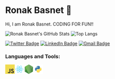 # Ronak Basnet 🙌

Hi, I am Ronak Basnet. CODING FOR FUN!!


![Ronak Basnet's GitHub Stats](https://github-readme-stats.vercel.app/api?username=RonakBasnet&show_icons=true&theme=radical)
![Top Langs](https://github-readme-stats.vercel.app/api/top-langs/?username=RonakBasnet&layout=compact&theme=radical)

[![Twitter Badge](https://img.shields.io/badge/-Twitter-blue?style=flat-square&logo=Twitter&logoColor=white&link=https://twitter.com/Ronak_Basnet)](https://twitter.com/Ronak_Basnet)
[![LinkedIn Badge](https://img.shields.io/badge/-LinkedIn-blue?style=flat-square&logo=LinkedIn&logoColor=white&link=https://linkedin.com/in/ronakbasnet)](https://linkedin.com/in/ronakbasnet)
[![Gmail Badge](https://img.shields.io/badge/-Gmail-c14438?style=flat-square&logo=Gmail&logoColor=white&link=mailto:ronakbasnet@gmail.com)](mailto:ronakbasnet@gmail.com)

### Languages and Tools:

<img align="left" alt="JavaScript" width="30px" src="https://raw.githubusercontent.com/github/explore/main/topics/javascript/javascript.png" />
<img align="left" alt="React" width="30px" src="https://raw.githubusercontent.com/github/explore/main/topics/react/react.png" />
<img align="left" alt="Node.js" width="30px" src="https://raw.githubusercontent.com/github/explore/main/topics/nodejs/nodejs.png" />
<img align="left" alt="Python" width="30px" src="https://raw.githubusercontent.com/github/explore/main/topics/python/python.png" />
<br>

